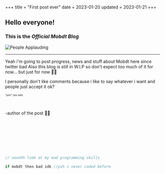 +++
title = "First post ever"
date = 2023-01-20
updated = 2023-01-21
+++

## Hello everyone!

### This is the *Official Mobdt Blog*

![People Applauding](https://media.tenor.com/d4IoWSzQtMsAAAAC/clapping.gif "clap clap")

---

Yeah i'm going to post progress, news and stuff about Mobdt here since twitter bad
Also this blog is still in W.I.P so don't expect too much of it for now... but just for now 👻👻

I personally don't like comments because i like to say whatever i want and people just accept it ok? <p style="font-size: 8px;">"yes!" you said.</p>

<br>

-author of the post 💋💄

<!-- i wish there was a easier way to do this... -->
<br>
<br>
<br>
<br>
<br>
<br>


```js
// oooohh look at my mad programming skills

if mobdt then bad idk //yuh i never coded before
```

